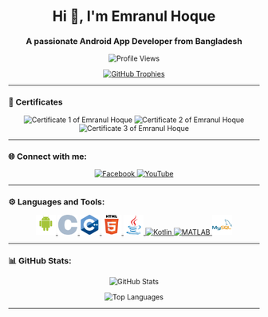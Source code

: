 <h1 align="center">Hi 👋, I'm Emranul Hoque</h1>
<h3 align="center">A passionate Android App Developer from Bangladesh</h3>

<p align="center">
  <img src="https://komarev.com/ghpvc/?username=emranrakib62&label=Profile%20views&color=0e75b6&style=flat" alt="Profile Views" />
</p>

<p align="center">
  <a href="https://github-profile-trophy.vercel.app/?username=emranrakib62">
    <img src="https://github-profile-trophy.vercel.app/?username=emranrakib62&theme=onestar&margin-w=10&margin-h=10" alt="GitHub Trophies" />
  </a>
</p>

---

### 📸 Certificates

<p align="center">
  <img src="https://github.com/user-attachments/assets/27ab27f0-51f5-4296-82b1-0d63b7e2049b?raw=true" width="400" alt="Certificate 1 of Emranul Hoque" />
  <img src="https://github.com/user-attachments/assets/9228a28c-ed90-4b06-a53d-c8d7a5a94524?raw=true" width="400" alt="Certificate 2 of Emranul Hoque" />
  <img src="https://github.com/user-attachments/assets/e6c8e699-a5bd-4413-a0f8-f20a9fa9f094?raw=true" width="400" alt="Certificate 3 of Emranul Hoque" />
</p>



---

### 🌐 Connect with me:

<p align="center">
  <a href="https://fb.com/ehrakib" target="_blank">
    <img src="https://raw.githubusercontent.com/rahuldkjain/github-profile-readme-generator/master/src/images/icons/Social/facebook.svg" alt="Facebook" height="30" width="40" />
  </a>
  <a href="https://www.youtube.com/c/cu cse master" target="_blank">
    <img src="https://raw.githubusercontent.com/rahuldkjain/github-profile-readme-generator/master/src/images/icons/Social/youtube.svg" alt="YouTube" height="30" width="40" />
  </a>
</p>

---

### ⚙️ Languages and Tools:

<p align="center">
  <a href="https://developer.android.com" target="_blank">
    <img src="https://raw.githubusercontent.com/devicons/devicon/master/icons/android/android-original-wordmark.svg" alt="Android" width="40" height="40"/>
  </a>
  <a href="https://www.cprogramming.com/" target="_blank">
    <img src="https://raw.githubusercontent.com/devicons/devicon/master/icons/c/c-original.svg" alt="C" width="40" height="40"/>
  </a>
  <a href="https://www.w3schools.com/cpp/" target="_blank">
    <img src="https://raw.githubusercontent.com/devicons/devicon/master/icons/cplusplus/cplusplus-original.svg" alt="C++" width="40" height="40"/>
  </a>
  <a href="https://www.w3.org/html/" target="_blank">
    <img src="https://raw.githubusercontent.com/devicons/devicon/master/icons/html5/html5-original-wordmark.svg" alt="HTML5" width="40" height="40"/>
  </a>
  <a href="https://www.java.com" target="_blank">
    <img src="https://raw.githubusercontent.com/devicons/devicon/master/icons/java/java-original.svg" alt="Java" width="40" height="40"/>
  </a>
  <a href="https://kotlinlang.org" target="_blank">
    <img src="https://www.vectorlogo.zone/logos/kotlinlang/kotlinlang-icon.svg" alt="Kotlin" width="40" height="40"/>
  </a>
  <a href="https://www.mathworks.com/" target="_blank">
    <img src="https://upload.wikimedia.org/wikipedia/commons/2/21/Matlab_Logo.png" alt="MATLAB" width="40" height="40"/>
  </a>
  <a href="https://www.mysql.com/" target="_blank">
    <img src="https://raw.githubusercontent.com/devicons/devicon/master/icons/mysql/mysql-original-wordmark.svg" alt="MySQL" width="40" height="40"/>
  </a>
</p>

---

### 📊 GitHub Stats:

<p align="center">
  <img src="https://github-readme-stats.vercel.app/api?username=emranrakib62&show_icons=true&locale=en&theme=radical" alt="GitHub Stats" />
</p>

<p align="center">
  <img src="https://github-readme-stats.vercel.app/api/top-langs/?username=emranrakib62&layout=compact&theme=radical" alt="Top Languages" />
</p>

---


